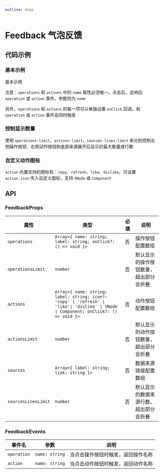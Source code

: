 ```yaml
---
outline: deep
---
```


# Feedback 气泡反馈

<style scoped>
.vitepress-demo-plugin__container {
  background-color: rgb(248, 248, 248);
}
</style>

## 代码示例

### 基本示例

基本示例

注意：`operations` 和 `actions` 中的 `name` 属性必须唯一。点击后，会响应 `operation` 或 `action` 事件，参数则为 `name`

另外，`operations` 和 `actions` 的每一项可以单独设置 `onClick` 回调，和 `operation` 或 `action` 事件会同时触发

<demo vue="../../demos/feedback/basic.vue" />

### 控制显示数量

使用 `operations-limit`，`actions-limit`，`sources-lines-limit` 来分别控制左侧操作按钮、右侧动作按钮和底部来源展开后显示的最大数量或行数

<demo vue="../../demos/feedback/limit.vue" />

### 自定义动作图标

`action` 内置支持的图标有：`copy`、`refresh`、`like`、`dislike`。可设置 `action.icon` 传入自定义图标，支持 `VNode` 或 `Component`

<demo vue="../../demos/feedback/custom-action-icon.vue" />

## API

### FeedbackProps

| 属性                | 类型                                                                                                                                   | 必填 | 说明                                   |
| ------------------- | -------------------------------------------------------------------------------------------------------------------------------------- | ---- | -------------------------------------- |
| `operations`        | `Array<{ name: string; label: string; onClick?: () => void }>`                                                                         | 否   | 操作按钮配置数组                       |
| `operationsLimit`   | `number`                                                                                                                               | 否   | 默认显示的操作按钮数量，超出部分会折叠 |
| `actions`           | `Array<{ name: string; label: string; icon?: 'copy' \| 'refresh' \| 'like'\| 'dislike' \| VNode \| Component; onClick?: () => void }>` | 否   | 动作按钮配置数组                       |
| `actionsLimit`      | `number`                                                                                                                               | 否   | 默认显示的动作按钮数量，超出部分会折叠 |
| `sources`           | `Array<{ label: string; link: string }>`                                                                                               | 否   | 数据来源链接配置数组                   |
| `sourcesLinesLimit` | `number`                                                                                                                               | 否   | 默认显示的数据来源行数，超出部分会折叠 |

### FeedbackEvents

| 事件名      | 参数           | 说明                               |
| ----------- | -------------- | ---------------------------------- |
| `operation` | `name: string` | 当点击操作按钮时触发，返回操作名称 |
| `action`    | `name: string` | 当点击动作按钮时触发，返回动作名称 |
